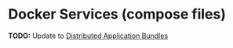 # Docker Services (compose files)

**TODO:** Update to [Distributed Application Bundles](https://github.com/docker/docker/blob/master/experimental/docker-stacks-and-bundles.md)
